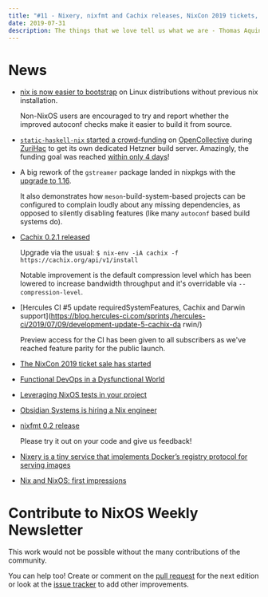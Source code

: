 ```yaml
---
title: "#11 - Nixery, nixfmt and Cachix releases, NixCon 2019 tickets, a job and first impressions post"
date: 2019-07-31
description: The things that we love tell us what we are - Thomas Aquinas
---
```


# News

- [nix is now easier to bootstrap](https://github.com/NixOS/nix/pull/2979) on Linux distributions without previous nix installation.

  Non-NixOS users are encouraged to try and report whether the improved autoconf checks make it easier to build it from source.

- [`static-haskell-nix` started a crowd-funding](https://github.com/NixOS/nixpkgs/issues/43795#issuecomment-503048915) on [OpenCollective](https://opencollective.com/static-haskell-nix) during [ZuriHac](https://zfoh.ch/zurihac2019/) to get its own dedicated Hetzner build server. Amazingly, the funding goal was reached [within only 4 days](https://github.com/NixOS/nixpkgs/issues/43795#issuecomment-504266116)!

- A big rework of the `gstreamer` package landed in nixpkgs with the [upgrade to 1.16](https://github.com/NixOS/nixpkgs/pull/54398).

  It also demonstrates how `meson`-build-system-based projects can be configured to complain loudly about any missing dependencies, as opposed to silently disabling features (like many `autoconf` based build systems do).

- [Cachix 0.2.1 released](https://github.com/cachix/cachix/blob/master/cachix/CHANGELOG.md#021---2019-07-05)

  Upgrade via the usual: `$ nix-env -iA cachix -f https://cachix.org/api/v1/install`

  Notable improvement is the default compression level which has been lowered to increase
  bandwidth throughput and it's overridable via `--compression-level`.

- [Hercules CI #5 update requiredSystemFeatures, Cachix and Darwin
support](https://blog.hercules-ci.com/sprints,/hercules-ci/2019/07/09/development-update-5-cachix-da
rwin/)

  Preview access for the CI has been given to all subscribers as we've reached feature parity for the
  public launch.

- [The NixCon 2019 ticket sale has started](https://discourse.nixos.org/t/nixcon-2019-ticket-presale/3434)

- [Functional DevOps in a Dysfunctional World](https://vaibhavsagar.com/blog/2019/07/04/functional-devops/index.html)

- [Leveraging NixOS tests in your project](https://nixos.mayflower.consulting/blog/2019/07/11/leveraging-nixos-tests-in-your-project/)

- [Obsidian Systems is hiring a Nix engineer](https://www.reddit.com/r/NixOS/comments/cf8ni3/job_offer_obsidian_systems_is_hiring_a_nix/)

- [nixfmt 0.2 release](https://discourse.nixos.org/t/nixfmt-beta-release/3545)

  Please try it out on your code and give us feedback!

- [Nixery is a tiny service that implements Docker’s registry protocol for serving images](https://discourse.nixos.org/t/nixery-serve-container-images-straight-from-nix/3579)

- [Nix and NixOS: first impressions](https://ian.pw/posts/2019-07-19-nix-nixos-first-impressions.html)


# Contribute to NixOS Weekly Newsletter

This work would not be possible without the many contributions of the community.

You can help too! Create or comment on the [pull request](https://github.com/NixOS/nixos-weekly/pulls)
for the next edition or look at the
[issue tracker](https://github.com/NixOS/nixos-weekly/issues) to add other improvements.
